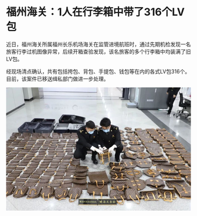 # 福州海关：1人在行李箱中带了316个LV包

近日，福州海关所属福州长乐机场海关在监管进境航班时，通过先期机检发现一名旅客行李过机图像异常，后续开箱查验发现，该名旅客的多个行李箱中均装满了旧LV包。

经现场清点确认，共有包括挎包、背包、手提包、钱包等在内的各式LV包316个。目前，该案件已移送缉私部门做进一步处理。

![63a9d1487f567ad5e16b83d228a59d3f.jpg](https://raw.githubusercontent.com/qqhsx/qqnews_image/main/2024/03/09/福州海关：1人在行李箱中带了316个LV包/63a9d1487f567ad5e16b83d228a59d3f.jpg)

